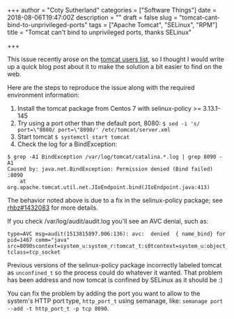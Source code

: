 +++
author = "Coty Sutherland"
categories = ["Software Things"]
date = 2018-08-06T19:47:00Z
description = ""
draft = false
slug = "tomcat-cant-bind-to-unprivileged-ports"
tags = ["Apache Tomcat", "SELinux", "RPM"]
title = "Tomcat can't bind to unprivileged ports, thanks SELinux"

+++


This issue recently arose on the [tomcat users list](http://tomcat.apache.org/lists.html#tomcat-users), so I thought I would write up a quick blog post about it to make the solution a bit easier to find on the web.

Here are the steps to reproduce the issue along with the required environment information:

1. Install the tomcat package from Centos 7 with selinux-policy >= 3.13.1-145
2. Try using a port other than the default port, 8080:
`$ sed -i 's/ port=\"8080/ port=\"8090/' /etc/tomcat/server.xml`
3. Start tomcat
`$ systemctl start tomcat`
4. Check the log for a BindException:

```
$ grep -A1 BindException /var/log/tomcat/catalina.*.log | grep 8090 -A1
Caused by: java.net.BindException: Permission denied (Bind failed) :8090
    at org.apache.tomcat.util.net.JIoEndpoint.bind(JIoEndpoint.java:413)
```

The behavior noted above is due to a fix in the selinux-policy package; see [rhbz#1432083](https://bugzilla.redhat.com/show_bug.cgi?id=1432083) for more details.

If you check /var/log/audit/audit.log you'll see an AVC denial, such as:

```
type=AVC msg=audit(1513815897.006:136): avc:  denied  { name_bind} for  pid=1467 comm="java" src=8090scontext=system_u:system_r:tomcat_t:s0tcontext=system_u:object_r:unreserved_port_t:s0 tclass=tcp_socket
```

Previous versions of the selinux-policy package incorrectly labeled tomcat as `unconfined_t` so the process could do whatever it wanted. That problem has been address and now tomcat is confined by SELinux as it should be :)

You can fix the problem by adding the port you want to allow to the system's HTTP port type, `http_port_t` using semanage, like: `semanage port --add -t http_port_t -p tcp 8090`.


